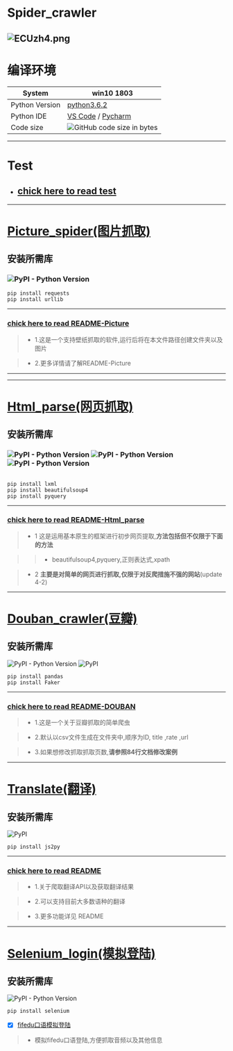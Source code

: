 # Spider_crawler

![ECUzh4.png](https://s2.ax1x.com/2019/04/20/ECUzh4.png)
----
# **编译环境**
 System | win10 1803 
---|---
 Python Version | [python3.6.2](https://www.python.org/downloads/release/python-362/) |
 Python IDE | [VS Code](https://code.visualstudio.com/)  / [Pycharm](https://www.jetbrains.com/pycharm/download/)
 Code size | ![GitHub code size in bytes](https://img.shields.io/github/languages/code-size/hfg123/Spider_crawler.svg?style=flat-square)

----

# Test

* ## [chick here to read test](https://github.com/SunRelease/Spider_crawler/blob/master/README-Test.md)

---

# [Picture_spider(图片抓取)](https://github.com/SunRelease/Spider_crawler/tree/master/Picture_spider)

## **安装所需库**

### ![PyPI - Python Version](https://img.shields.io/pypi/pyversions/lxml.svg?label=requests)
```
pip install requests
pip install urllib

```
----

###  [chick here to read README-Picture](https://github.com/SunRelease/Spider_crawler/blob/master/Picture_spider/README-Picture.md)

      
>* 1.这是一个支持壁纸抓取的软件,运行后将在本文件路径创建文件夹以及图片

>* 2.更多详情请了解README-Picture


***

----

# [Html_parse(网页抓取)](https://github.com/hfg123/Spider_crawler/tree/master/Html_parse)

## **安装所需库**

### ![PyPI - Python Version](https://img.shields.io/pypi/pyversions/lxml.svg?label=lxml)  ![PyPI - Python Version](https://img.shields.io/pypi/pyversions/beautifulsoup4.svg?label=beautifulsoup4)  ![PyPI - Python Version](https://img.shields.io/pypi/pyversions/pyquery.svg?label=pyquery)
```

pip install lxml
pip install beautifulsoup4
pip install pyquery

```
----

### [chick here to read README-Html_parse](https://github.com/hfg123/Spider_crawler/blob/master/Html_parse/README-Html_parse.md)

>* 1 这是运用基本原生的框架进行初步网页提取,**方法包括但不仅限于下面的方法**

>>*  beautifulsoup4,pyquery,正则表达式,xpath

>* 2 **主要是对简单的网页进行抓取,仅限于对反爬措施不强的网站**(update 4-2)

----
# [Douban_crawler(豆瓣)](https://github.com/hfg123/Spider_crawler/tree/master/Douban)

## **安装所需库**
![PyPI - Python Version](https://img.shields.io/pypi/pyversions/pandas.svg?label=pandas) ![PyPI](https://img.shields.io/pypi/v/Faker.svg?label=Faker)
```
pip install pandas
pip install Faker
```
----
### [chick here to read README-DOUBAN](https://github.com/hfg123/Spider_crawler/blob/master/Douban/README_Douban.md)

>* 1.这是一个关于豆瓣抓取的简单爬虫

>* 2.默认以csv文件生成在文件夹中,顺序为ID, title ,rate ,url

>* 3.如果想修改抓取抓取页数,**请参照84行文档修改案例**


----

# [Translate(翻译)](https://github.com/SunRelease/Spider_crawler/tree/master/Translate)

## **安装所需库**
![PyPI](https://img.shields.io/pypi/v/js2py.svg?label=js2py)

```
pip install js2py
```
----

### [chick here to read README](https://github.com/SunRelease/Spider_crawler/blob/master/Translate/README-Translate.md)

>* 1.关于爬取翻译API以及获取翻译结果

>* 2.可以支持目前大多数语种的翻译

>* 3.更多功能详见 README

----

# [Selenium_login(模拟登陆)](https://www.seleniumhq.org/)

## **安装所需库**
![PyPI - Python Version](https://img.shields.io/pypi/pyversions/selenium.svg?label=selenium)

```
pip install selenium
```

- [x] [fifedu口语模拟登陆](https://github.com/SunRelease/Spider_crawler/tree/master/Fifedu_spider)
> * 模拟fifedu口语登陆,方便抓取音频以及其他信息








